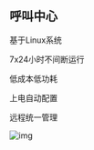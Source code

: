 ## 呼叫中心

基于Linux系统

7x24小时不间断运行

低成本低功耗

上电自动配置

远程统一管理

![img](http://172.168.1.88:3003/images/project/Radxa_maker_faire_2015.jpg)